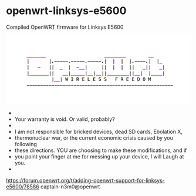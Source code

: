 # openwrt-linksys-e5600
Compiled OpenWRT firmware for Linksys E5600

![alt text](https://github.com/captain-n3m0/archer-c6/blob/main/resource/openwrt-logo.png)


*
* Your warranty is void. Or valid, probably?
*
* I am not responsible for bricked devices, dead SD cards, Ebolation X,
* thermonuclear war, or the current economic crisis caused by you following
* these directions. YOU are choosing to make these modifications, and if
* you point your finger at me for messing up your device, I will Laugh at you.
*












https://forum.openwrt.org/t/adding-openwrt-support-for-linksys-e5600/78586
captain-n3m0@openwrt
